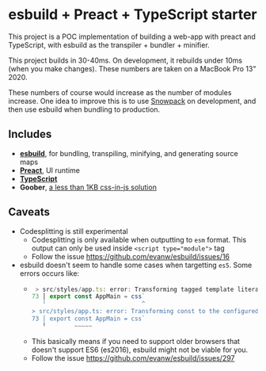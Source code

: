 # esbuild + Preact + TypeScript starter
This project is a POC implementation of building a web-app with preact and TypeScript, with esbuild as the transpiler + bundler + minifier.

This project builds in 30-40ms. On development, it rebuilds under 10ms (when you make changes). These numbers are taken on a MacBook Pro 13" 2020. 

These numbers of course would increase as the number of modules increase. One idea to improve this is to use [Snowpack](https://github.com/snowpackjs/snowpack) on development, and then use esbuild when bundling to production.

## Includes
- [**esbuild**](https://github.com/evanw/esbuild), for bundling, transpiling, minifying, and generating source maps
- [**Preact**](https://github.com/preactjs/preact), UI runtime
- [**TypeScript**](https://www.typescriptlang.org/)
- **Goober**, [a less than 1KB css-in-js solution](https://github.com/cristianbote/goober)

## Caveats
- Codesplitting is still experimental
  - Codesplitting is only available when outputting to `esm` format. This output can only be used inside `<script type="module">` tag
  - Follow the issue https://github.com/evanw/esbuild/issues/16
- esbuild doesn't seem to handle some cases when targetting `es5`. Some errors occurs like:
  - ```js
     > src/styles/app.ts: error: Transforming tagged template literals to the configured target environment is not supported yet
    73 │ export const AppMain = css`
       ╵                           ^
    > src/styles/app.ts: error: Transforming const to the configured target environment is not supported yet
    73 │ export const AppMain = css`
       ╵        ~~~~~
    ```
  - This basically means if you need to support older browsers that doesn't support ES6 (es2016), esbuild might not be viable for you.
  - Follow the issue https://github.com/evanw/esbuild/issues/297

